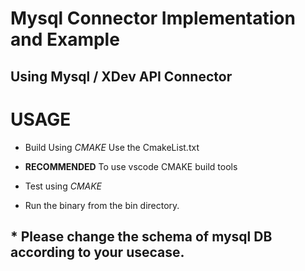 # Mysql Connector  Implementation and Example

## Using Mysql / XDev API Connector

# USAGE

* Build Using _CMAKE_ Use the CmakeList.txt
* **RECOMMENDED** To use vscode CMAKE build tools 

* Test using _CMAKE_  
* Run the binary from the bin directory.
## * **Please change the schema of mysql DB according to your usecase.**